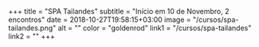 +++
title = "SPA Tailandes"
subtitle = "Início em 10 de Novembro, 2 encontros"
date = 2018-10-27T19:58:15+03:00
image = "/cursos/spa-tailandes.png"
alt = ""
color = "goldenrod"
link1 = "/cursos/spa-tailandes"
link2 = ""
+++

